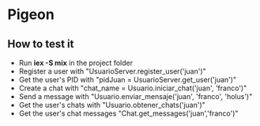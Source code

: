 # Pigeon

## How to test it

- Run **iex -S mix** in the project folder
- Register a user with "UsuarioServer.register_user('juan')"
- Get the user's PID with "pidJuan = UsuarioServer.get_user('juan')"
- Create a chat with "chat_name = Usuario.iniciar_chat('juan', 'franco')"
- Send a message with "Usuario.enviar_mensaje('juan', 'franco', 'holus')"
- Get the user's chats with "Usuario.obtener_chats('juan')"
- Get the user's chat messages "Chat.get_messages('juan','franco')"
